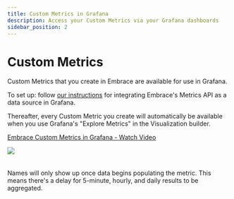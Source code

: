 ```yaml
---
title: Custom Metrics in Grafana
description: Access your Custom Metrics via your Grafana dashboards
sidebar_position: 2
---
```


# Custom Metrics 

Custom Metrics that you create in Embrace are available for use in Grafana.

To set up: follow [our instructions](/embrace-api/grafana_integrations/) for integrating Embrace's Metrics API as a data source in Grafana.

Thereafter, every Custom Metric you create will automatically be available when you use Grafana's "Explore Metrics" in the Visualization builder.

<div>
    <a href="https://www.loom.com/share/13877a04b6bb47409ea87bd702815da9">
      <p>Embrace Custom Metrics in Grafana - Watch Video</p>
    </a>
    <a href="https://www.loom.com/share/13877a04b6bb47409ea87bd702815da9">
      <img src="https://cdn.loom.com/sessions/thumbnails/13877a04b6bb47409ea87bd702815da9-with-play.gif"/>
    </a>
  </div>


<br/>
<br/>
Names will only show up once data begins populating the metric.  This means there's a delay for 5-minute, hourly, and daily results to be aggregated.
